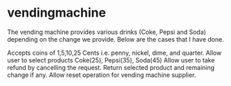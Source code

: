 # vendingmachine
The vending machine provides various drinks (Coke, Pepsi and Soda) depending on the change we provide. Below are the cases that I have done.

Accepts coins of 1,5,10,25 Cents i.e. penny, nickel, dime, and quarter.
Allow user to select products Coke(25), Pepsi(35), Soda(45)
Allow user to take refund by cancelling the request.
Return selected product and remaining change if any.
Allow reset operation for vending machine supplier.
